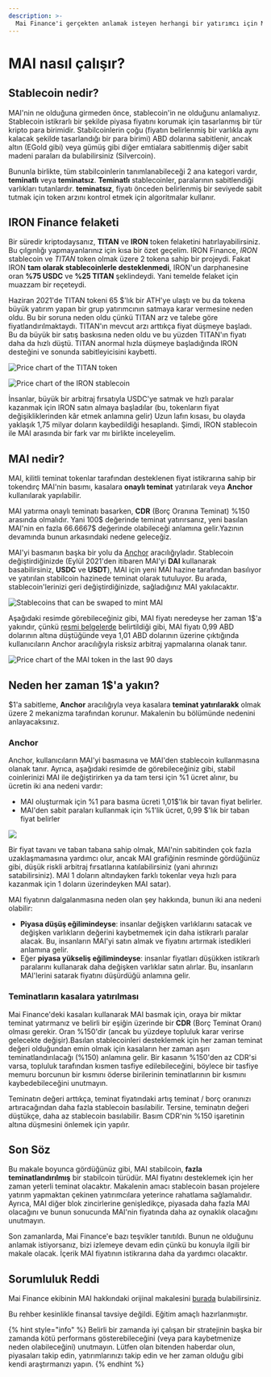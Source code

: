 ```yaml
---
description: >-
  Mai Finance'i gerçekten anlamak isteyen herhangi bir yatırımcı için MAI'nin nasıl çalıştığını iyi anlamak çok önemlidir. Bu makalede MAI'nin nasıl çalıştığını anlatacağız.
---
```


# MAI nasıl çalışır?

## Stablecoin nedir?

MAI'nin ne olduğuna girmeden önce, stablecoin'in ne olduğunu anlamalıyız. Stablecoin istikrarlı bir şekilde piyasa fiyatını korumak için tasarlanmış bir tür kripto para birimidir. Stabilcoinlerin çoğu (fiyatın belirlenmiş bir varlıkla aynı kalacak şekilde tasarlandığı bir para birimi) ABD dolarına sabitlenir, ancak altın (EGold gibi) veya gümüş gibi diğer emtialara sabitlenmiş diğer sabit madeni paraları da bulabilirsiniz (Silvercoin).

Bununla birlikte, tüm stabilcoinlerin tanımlanabileceği 2 ana kategori vardır, **teminatlı** veya **teminatsız**. **Teminatlı** stablecoinler, paralarının sabitlendiği varlıkları tutanlardır. **teminatsız**, fiyatı önceden belirlenmiş bir seviyede sabit tutmak için token arzını kontrol etmek için algoritmalar kullanır.

## IRON Finance felaketi

Bir süredir kriptodaysanız, **TITAN** ve **IRON** token felaketini hatırlayabilirsiniz. Bu çılgınlığı yapmayanlarınız için kısa bir özet geçelim. IRON Finance, _IRON_ stablecoin ve _TITAN_ token olmak üzere 2 tokena sahip bir projeydi. Fakat IRON **tam olarak stablecoinlerle desteklenmedi**, IRON'un darphanesine oran **%75 USDC** ve **%25 TITAN** şeklindeydi. Yani temelde felaket için muazzam bir reçeteydi.

Haziran 2021'de TITAN tokeni 65 $'lık bir ATH'ye ulaştı ve bu da tokena büyük yatırım yapan bir grup yatırımcının satmaya karar vermesine neden oldu. Bu bir soruna neden oldu çünkü TITAN arz ve talebe göre fiyatlandırılmaktaydı. TITAN'ın mevcut arzı arttıkça fiyat düşmeye başladı. Bu da büyük bir satış baskısına neden oldu ve bu yüzden TITAN'ın fiyatı daha da hızlı düştü. TITAN anormal hızla düşmeye başladığında IRON desteğini ve sonunda sabitleyicisini kaybetti.

![Price chart of the TITAN token](../.gitbook/assets/Iron.JPG)

![Price chart of the IRON stablecoin](../.gitbook/assets/titan.JPG)

İnsanlar, büyük bir arbitraj fırsatıyla USDC'ye satmak ve hızlı paralar kazanmak için IRON satın almaya başladılar (bu, tokenların fiyat değişikliklerinden kâr etmek anlamına gelir) Uzun lafın kısası, bu olayda yaklaşık 1,75 milyar doların kaybedildiği hesaplandı. Şimdi, IRON stablecoin ile MAI arasında bir fark var mı birlikte inceleyelim.

## MAI nedir?

MAI, kilitli teminat tokenlar tarafından desteklenen fiyat istikrarına sahip bir tokendırç MAI'nin basımı, kasalara **onaylı teminat** yatırılarak veya **Anchor** kullanılarak yapılabilir.

MAI yatırma onaylı teminatı basarken, **CDR** (Borç Oranına Teminat) %150 arasında olmalıdır. Yani 100$ değerinde teminat yatırırsanız, yeni basılan MAI'nin en fazla 66.6667$ değerinde olabileceği anlamına gelir.Yazının devamında bunun arkasındaki nedene geleceğiz.

MAI'yi basmanın başka bir yolu da [Anchor](https://app.mai.finance/anchor) aracılığıyladır. Stablecoin değiştirdiğinizde (Eylül 2021'den itibaren MAI'yi **DAI** kullanarak basabilirsiniz, **USDC** ve **USDT**), MAI için yeni MAI hazine tarafından basılıyor ve yatırılan stabilcoin hazinede teminat olarak tutuluyor. Bu arada, stablecoin'lerinizi geri değiştirdiğinizde, sağladığınız MAI yakılacaktır.

![Stablecoins that can be swaped to mint MAI](<../.gitbook/assets/image (5).png>)

Aşağıdaki resimde görebileceğiniz gibi, MAI fiyatı neredeyse her zaman 1$'a yakındır, çünkü [resmi belgelerde](https://docs.mai.finance/stablecoin-economics) belirtildiği gibi, MAI fiyatı 0,99 ABD dolarının altına düştüğünde veya 1,01 ABD dolarının üzerine çıktığında kullanıcıların Anchor aracılığıyla risksiz arbitraj yapmalarına olanak tanır.

![Price chart of the MAI token in the last 90 days](<../.gitbook/assets/image (7) (1) (1) (2).png>)

## Neden her zaman 1$'a yakın?

$1'a sabitleme, **Anchor** aracılığıyla veya kasalara **teminat yatırılarakk** olmak üzere 2 mekanizma tarafından korunur. Makalenin bu bölümünde nedenini anlayacaksınız.

### Anchor

Anchor, kullanıcıların MAI'yi basmasına ve MAI'den stablecoin kullanmasına olanak tanır. Ayrıca, aşağıdaki resimde de görebileceğiniz gibi, stabil coinlerinizi MAI ile değiştirirken ya da tam tersi için %1 ücret alınır, bu ücretin iki ana nedeni vardır:

* MAI oluşturmak için %1 para basma ücreti 1,01$'lık bir tavan fiyat belirler.
* MAI'den sabit paraları kullanmak için %1'lik ücret, 0,99 $'lık bir taban fiyat belirler

![](<../.gitbook/assets/image (9).png>)

Bir fiyat tavanı ve taban tabana sahip olmak, MAI'nin sabitinden çok fazla uzaklaşmamasına yardımcı olur, ancak MAI grafiğinin resminde gördüğünüz gibi, düşük riskli arbitraj fırsatlarına katılabilirsiniz (yani ahırınızı satabilirsiniz). MAI 1 doların altındayken farklı tokenlar veya hızlı para kazanmak için 1 doların üzerindeyken MAI satar).

MAI fiyatının dalgalanmasına neden olan şey hakkında, bunun iki ana nedeni olabilir:

* **Piyasa düşüş eğilimindeyse**: insanlar değişken varlıklarını satacak ve değişken varlıkların değerini kaybetmemek için daha istikrarlı paralar alacak. Bu, insanların MAI'yi satın almak ve fiyatını artırmak istedikleri anlamına gelir.
* Eğer **piyasa yükseliş eğilimindeyse**: insanlar fiyatları düşükken istikrarlı paralarını kullanarak daha değişken varlıklar satın alırlar. Bu, insanların MAI'lerini satarak fiyatını düşürdüğü anlamına gelir.

### Teminatların kasalara yatırılması

Mai Finance'deki kasaları kullanarak MAI basmak için, oraya bir miktar teminat yatırmanız ve belirli bir eşiğin üzerinde bir **CDR** (Borç Teminat Oranı) olması gerekir. Oran %150'dir (ancak bu yüzdeye topluluk karar verirse gelecekte değişir).Basılan stablecoinleri desteklemek için her zaman teminat değeri olduğundan emin olmak için kasaların her zaman aşırı teminatlandırılacağı (%150) anlamına gelir. Bir kasanın %150'den az CDR'si varsa, topluluk tarafından kısmen tasfiye edilebileceğini, böylece bir tasfiye memuru borcunun bir kısmını öderse birilerinin teminatlarının bir kısmını kaybedebileceğini unutmayın.

Teminatın değeri arttıkça, teminat fiyatındaki artış teminat / borç oranınızı artıracağından daha fazla stablecoin basılabilir. Tersine, teminatın değeri düştükçe, daha az stablecoin basılabilir. Basım CDR'nin %150 işaretinin altına düşmesini önlemek için yapılır.

##  Son Söz

Bu makale boyunca gördüğünüz gibi, MAI stabilcoin, **fazla teminatlandırılmış** bir stabilcoin türüdür. MAI fiyatını desteklemek için her zaman yeterli teminat olacaktır. Makalenin amacı stablecoin basan projelere yatırım yapmaktan çekinen yatırımcılara yeterince rahatlama sağlamalıdır. Ayrıca, MAI diğer blok zincirlerine genişledikçe, piyasada daha fazla MAI olacağını ve bunun sonucunda MAI'nin fiyatında daha az oynaklık olacağını unutmayın.

Son zamanlarda, Mai Finance'e bazı teşvikler tanıtıldı. Bunun ne olduğunu anlamak istiyorsanız, bizi izlemeye devam edin çünkü bu konuyla ilgili bir makale olacak. İçerik MAI fiyatının istikrarına daha da yardımcı olacaktır.

## Sorumluluk Reddi

Mai Finance ekibinin MAI hakkındaki orijinal makalesini [burada](https://docs.mai.finance/stablecoin-economics) bulabilirsiniz.

Bu rehber kesinlikle finansal tavsiye değildi. Eğitim amaçlı hazırlanmıştır.

{% hint style="info" %}
Belirli bir zamanda iyi çalışan bir stratejinin başka bir zamanda kötü performans gösterebileceğini (veya para kaybetmenize neden olabileceğini) unutmayın. Lütfen olan bitenden haberdar olun, piyasaları takip edin, yatırımlarınızı takip edin ve her zaman olduğu gibi kendi araştırmanızı yapın.
{% endhint %}
